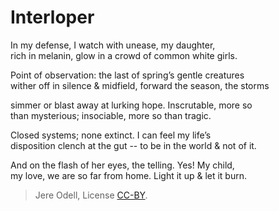 # Interloper

In my defense, I watch with unease, my daughter,  
rich in melanin, glow in a crowd of common white girls.

Point of observation: the last of spring’s gentle creatures  
wither off in silence & midfield, forward the season, the storms

simmer or blast away at lurking hope. Inscrutable, more so  
than mysterious; insociable, more so than tragic.

Closed systems; none extinct. I can feel my life’s  
disposition clench at the gut -- to be in the world & not of it.

And on the flash of her eyes, the telling. Yes! My child,  
my love, we are so far from home. Light it up & let it burn.




>Jere Odell, License [CC-BY](https://creativecommons.org/licenses/by/4.0/).